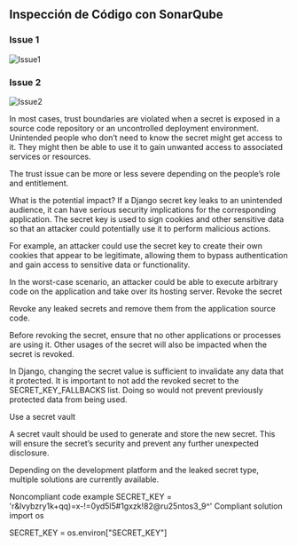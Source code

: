 ## Inspección de Código con SonarQube

### Issue 1
![Issue1](https://github.com/LaCalmaInc/GRP-Skibidi-Software-inc-2024-PROYINF/blob/main/inspections/issue1.png)



### Issue 2
![Issue2](https://github.com/LaCalmaInc/GRP-Skibidi-Software-inc-2024-PROYINF/blob/main/inspections/issue2.png)

In most cases, trust boundaries are violated when a secret is exposed in a source code repository or an uncontrolled deployment environment. Unintended people who don’t need to know the secret might get access to it. They might then be able to use it to gain unwanted access to associated services or resources.

The trust issue can be more or less severe depending on the people’s role and entitlement.

What is the potential impact?
If a Django secret key leaks to an unintended audience, it can have serious security implications for the corresponding application. The secret key is used to sign cookies and other sensitive data so that an attacker could potentially use it to perform malicious actions.

For example, an attacker could use the secret key to create their own cookies that appear to be legitimate, allowing them to bypass authentication and gain access to sensitive data or functionality.

In the worst-case scenario, an attacker could be able to execute arbitrary code on the application and take over its hosting server. 
Revoke the secret

Revoke any leaked secrets and remove them from the application source code.

Before revoking the secret, ensure that no other applications or processes are using it. Other usages of the secret will also be impacted when the secret is revoked.

In Django, changing the secret value is sufficient to invalidate any data that it protected. It is important to not add the revoked secret to the SECRET_KEY_FALLBACKS list. Doing so would not prevent previously protected data from being used.

Use a secret vault

A secret vault should be used to generate and store the new secret. This will ensure the secret’s security and prevent any further unexpected disclosure.

Depending on the development platform and the leaked secret type, multiple solutions are currently available.

Noncompliant code example
SECRET_KEY = 'r&lvybzry1k+qq)=x-!=0yd5l5#1gxzk!82@ru25ntos3_9^'
Compliant solution
import os

SECRET_KEY = os.environ["SECRET_KEY"]
